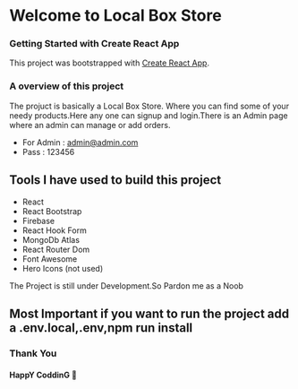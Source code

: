 # Welcome to Local Box Store
### Getting Started with Create React App

This project was bootstrapped with [Create React App](https://github.com/facebook/create-react-app).

### A overview of this project 

The projuct is basically a Local Box Store. Where you can find some of your needy products.Here any one can signup and login.There is an Admin page where an admin can manage or add orders.
* For Admin : admin@admin.com
* Pass : 123456

## Tools I have used to build this project 

* React
* React Bootstrap
* Firebase 
* React Hook Form
* MongoDb Atlas
* React Router Dom
* Font Awesome
* Hero Icons (not used)

The Project is still under Development.So Pardon me as a Noob

## Most Important if you want to run the project add a .env.local,.env,npm run install

### Thank You

#### HappY CoddinG 🤖
